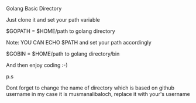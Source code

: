 Golang Basic Directory

Just clone it and set your path variable

$GOPATH = $HOME/path to golang directory                         

Note: YOU CAN ECHO $PATH and set your path accordingly

$GOBIN  = $HOME/path to golang directory/bin



And then enjoy coding :-)

p.s

Dont forget to change the name of directory which is based on github username in my case it is musmanalibaloch, replace it with your's username
